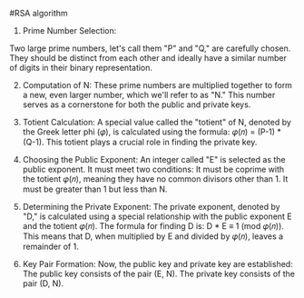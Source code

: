 #RSA algorithm

1. Prime Number Selection:

Two large prime numbers, let's call them "P" and "Q," are carefully chosen. They should be distinct from each other and ideally have a similar number of digits in their binary representation.


2. Computation of N:
These prime numbers are multiplied together to form a new, even larger number, which we'll refer to as "N." This number serves as a cornerstone for both the public and private keys.



3. Totient Calculation: A special value called the "totient" of N, denoted by the Greek letter phi (𝜑), is calculated using the formula: 𝜑(𝑛) = (P-1) * (Q-1). This totient plays a crucial role in finding the private key.



4. Choosing the Public Exponent: An integer called "E" is selected as the public exponent. It must meet two conditions:
It must be coprime with the totient 𝜑(𝑛), meaning they have no common divisors other than 1.
It must be greater than 1 but less than N.

5. Determining the Private Exponent: The private exponent, denoted by "D," is calculated using a special relationship with the public exponent E and the totient 𝜑(𝑛). The formula for finding D is: D * E ≡ 1 (mod 𝜑(𝑛)). This means that D, when multiplied by E and divided by 𝜑(𝑛), leaves a remainder of 1.



6. Key Pair Formation: Now, the public key and private key are established:
The public key consists of the pair (E, N).
The private key consists of the pair (D, N).

